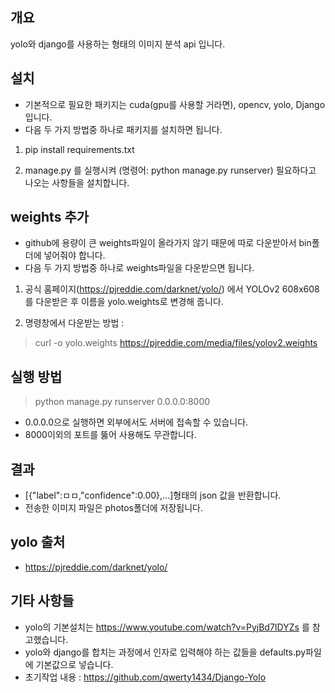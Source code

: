 ## 개요
yolo와 django를 사용하는 형태의 이미지 분석 api 입니다.

## 설치
* 기본적으로 필요한 패키지는 cuda(gpu를 사용할 거라면), opencv, yolo, Django 입니다.
* 다음 두 가지 방법중 하나로 패키지를 설치하면 됩니다.
1. pip install requirements.txt

2. manage.py 를 실행시켜 (명령어: python manage.py runserver) 필요하다고 나오는 사항들을 설치합니다.

## weights 추가
* github에 용량이 큰 weights파일이 올라가지 않기 때문에 따로 다운받아서 bin폴더에 넣어줘야 합니다.
* 다음 두 가지 방법중 하나로 weights파일을 다운받으면 됩니다.
1. 공식 홈페이지(https://pjreddie.com/darknet/yolo/) 에서 YOLOv2 608x608를 다운받은 후 이름을 yolo.weights로 변경해 줍니다.

2. 명령창에서 다운받는 방법 : 
> curl -o yolo.weights https://pjreddie.com/media/files/yolov2.weights

## 실행 방법 
> python manage.py runserver 0.0.0.0:8000
* 0.0.0.0으로 실행하면 외부에서도 서버에 접속할 수 있습니다.
* 8000이외의 포트를 뚫어 사용해도 무관합니다.

## 결과 
* [{"label":ㅁㅁ,"confidence":0.00},...]형태의 json 값을 반환합니다.
* 전송한 이미지 파일은 photos폴더에 저장됩니다.

## yolo 출처 
* https://pjreddie.com/darknet/yolo/

## 기타 사항들
* yolo의 기본설치는 https://www.youtube.com/watch?v=PyjBd7IDYZs 를 참고했습니다.
* yolo와 django를 합치는 과정에서 인자로 입력해야 하는 값들을 defaults.py파일에 기본값으로 넣습니다.
* 초기작업 내용 : https://github.com/qwerty1434/Django-Yolo
